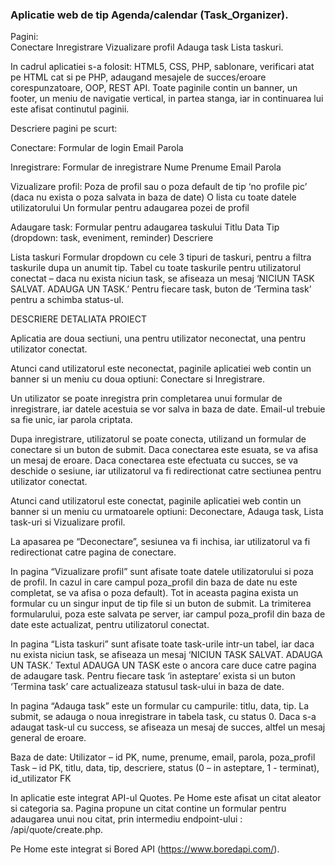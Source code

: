 ### Aplicatie web de tip Agenda/calendar (Task_Organizer). 

Pagini:  
Conectare 
Inregistrare
Vizualizare profil
Adauga task
Lista taskuri. 

In cadrul aplicatiei s-a folosit: HTML5, CSS, PHP, sablonare, verificari atat pe HTML cat si pe PHP, adaugand mesajele de succes/eroare corespunzatoare, OOP, REST API.
Toate paginile contin un banner, un footer, un meniu de navigatie vertical, in partea stanga, iar in continuarea lui este afisat continutul paginii.

Descriere pagini pe scurt:

Conectare:
Formular de login 
Email
Parola

Inregistrare:
Formular de inregistrare
Nume
Prenume
Email
Parola

Vizualizare profil:
Poza de profil sau o poza default de tip ‘no profile pic’ (daca nu exista o poza salvata in baza de date)
O lista cu toate datele utilizatorului
Un formular pentru adaugarea pozei de profil

Adaugare task:
Formular pentru adaugarea taskului
Titlu
Data
Tip (dropdown: task, eveniment, reminder)
Descriere 

Lista taskuri
Formular dropdown cu cele 3 tipuri de taskuri, pentru a filtra taskurile dupa un anumit tip. 
Tabel cu toate taskurile pentru utilizatorul conectat – daca nu exista niciun task, se afiseaza un mesaj ‘NICIUN TASK SALVAT. ADAUGA UN TASK.’ 
Pentru fiecare task, buton de ‘Termina task’ pentru a schimba status-ul.

DESCRIERE DETALIATA PROIECT

Aplicatia are doua sectiuni, una pentru utilizator neconectat, una pentru utilizator conectat.

Atunci cand utilizatorul este neconectat, paginile aplicatiei web contin un banner si un meniu cu doua optiuni: Conectare si Inregistrare.

Un utilizator se poate inregistra prin completarea unui formular de inregistrare, iar datele acestuia se vor salva in baza de date. Email-ul trebuie sa fie unic, iar parola criptata.

Dupa inregistrare, utilizatorul se poate conecta, utilizand un formular de conectare si un buton de submit.
Daca conectarea este esuata, se va afisa un mesaj de eroare.
Daca conectarea este efectuata cu succes, se va deschide o sesiune, iar utilizatorul va fi redirectionat catre sectiunea pentru utilizator conectat.

Atunci cand utilizatorul este conectat, paginile aplicatiei web contin un banner si un meniu cu urmatoarele optiuni: Deconectare, Adauga task, Lista task-uri si Vizualizare profil.

La apasarea pe “Deconectare”, sesiunea va fi inchisa, iar utilizatorul va fi redirectionat catre pagina de conectare.

In pagina “Vizualizare profil” sunt afisate toate datele utilizatorului si poza de profil. In cazul in care campul poza_profil din baza de date nu este completat, se va afisa o poza default).
Tot in aceasta pagina exista un formular cu un singur input de tip file si un buton de submit. La trimiterea formularului, poza este salvata pe server, iar campul poza_profil din baza de date este actualizat, pentru utilizatorul conectat.

In pagina “Lista taskuri” sunt afisate toate task-urile intr-un tabel, iar daca nu exista niciun task, se afiseaza un mesaj ‘NICIUN TASK SALVAT. ADAUGA UN TASK.’ Textul ADAUGA UN TASK este o ancora care duce catre pagina de adaugare task. Pentru fiecare task ‘in asteptare’ exista si un buton ‘Termina task’ care actualizeaza statusul task-ului in baza de date.

In pagina “Adauga task” este un formular cu campurile: titlu, data, tip. La submit, se adauga o noua inregistrare in tabela task, cu status 0. Daca s-a adaugat task-ul cu success, se afiseaza un mesaj de succes, altfel un mesaj general de eroare.

Baza de date:
Utilizator – id PK, nume, prenume, email, parola, poza_profil
Task – id PK, titlu, data, tip, descriere, status (0 – in asteptare, 1 - terminat), id_utilizator FK

In aplicatie este integrat API-ul Quotes. 
Pe Home este afisat un citat aleator si categoria sa.
Pagina propune un citat contine un formular pentru adaugarea unui nou citat, prin intermediu endpoint-ului : /api/quote/create.php.

Pe Home este integrat si Bored API (https://www.boredapi.com/).
